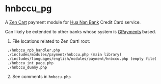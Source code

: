 hnbccu\_pg
=========

A [Zen Cart](http://www.zen-cart.com/) payment module for [Hua Nan Bank](http://www.hncb.com.tw/) Credit Card service.

Can likely be extended to other banks whose system is [GPayments](http://www.gpayments.com/) based.

1. File locations related to Zen Cart! root:

```
 ./hnbccu_rpb_handler.php
 ./includes/modules/payment/hnbccu.php (main library)
 ./includes/languages/english/modules/payment/hnbccu.php (empty file)
 ./hnbccu_int_page.php
 ./hnbccu_dummy.php
```

2. See comments in `hnbccu.php`


